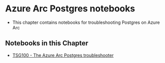 # Azure Arc Postgres notebooks

- This chapter contains notebooks for troubleshooting Postgres on Azure Arc

## Notebooks in this Chapter
- [TSG100 - The Azure Arc Postgres troubleshooter](tsg100-troubleshoot-postgres.ipynb)

